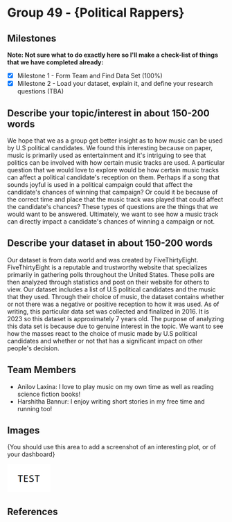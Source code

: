 # Group 49 - {Political Rappers}

## Milestones

**Note: Not sure what to do exactly here so I'll make a check-list of things that we have completed already:**

- [x] Milestone 1 - Form Team and Find Data Set (100%)
- [x] Milestone 2 - Load your dataset, explain it, and define your research questions (TBA)

## Describe your topic/interest in about 150-200 words

We hope that we as a group get better insight as to how music can be used by U.S political candidates. We found this interesting because on paper, music is primarily used as entertainment and it's intriguing to see that politics can be involved with how certain music tracks are used. A particular question that we would love to explore would be how certain music tracks can affect a political candidate's reception on them. Perhaps if a song that sounds joyful is used in a political campaign could that affect the candidate's chances of winning that campaign? Or could it be because of the correct time and place that the music track was played that could affect the candidate's chances? These types of questions are the things that we would want to be answered. Ultimately, we want to see how a music track can directly impact a candidate's chances of winning a campaign or not.

## Describe your dataset in about 150-200 words

Our dataset is from data.world and was created by FiveThirtyEight. FiveThirtyEight is a reputable and trustworthy website that specializes primarily in gathering polls throughout the United States. These polls are then analyzed through statistics and post on their website for others to view. Our dataset includes a list of U.S political candidates and the music that they used. Through their choice of music, the dataset contains whether or not there was a negative or positive reception to how it was used. As of writing, this particular data set was collected and finalized in 2016. It is 2023 so this dataset is approximately 7 years old. The purpose of analyzing this data set is because due to genuine interest in the topic. We want to see how the masses react to the choice of music made by U.S political candidates and whether or not that has a significant impact on other people's decision.

## Team Members

- Anilov Laxina: I love to play music on my own time as well as reading science fiction books!
- Harshitha Bannur: I enjoy writing short stories in my free time and running too!
  
## Images

{You should use this area to add a screenshot of an interesting plot, or of your dashboard}

<img src ="images/test.png" width="100px">

## References

